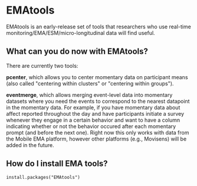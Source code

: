 
<!-- README.md is generated from README.Rmd. Please edit that file -->
EMAtools
========

EMAtools is an early-release set of tools that researchers who use real-time monitoring/EMA/ESM/micro-longitudinal data will find useful.

What can you do now with EMAtools?
----------------------------------

There are currently two tools:

**pcenter**, which allows you to center momentary data on participant means (also called "centering within clusters" or "centering within groups").

**eventmerge**, which allows merging event-level data into momentary datasets where you need the events to correspond to the nearest datapoint in the momentary data. For example, if you have momentary data about affect reported throughout the day and have participants initiate a survey whenever they engage in a certain behavior and want to have a column indicating whether or not the behavior occured after each momentary prompt (and before the next one). Right now this only works with data from the Mobile EMA platform, however other platforms (e.g., Movisens) will be added in the future.

How do I install EMA tools?
---------------------------

`install.packages("EMAtools")`
